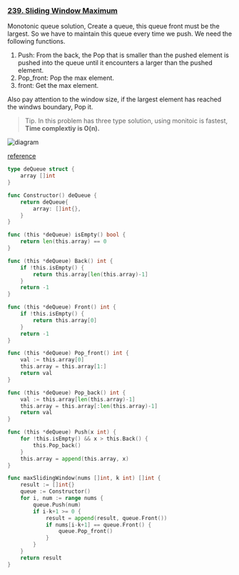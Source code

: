 ### [239. Sliding Window Maximum]

Monotonic queue solution, Create a queue, this queue front must be the largest. 
So we have to maintain this queue every time we push. We need the following functions.

1. Push: From the back, the Pop that is smaller than the pushed element is pushed into the queue until it encounters a larger than the pushed element.
2. Pop_front: Pop the max element.
3. front: Get the max element. 

Also pay attention to the window size, if the largest element has reached the windws boundary, Pop it.

>Tip. In this problem has three type solution, using monitoic is fastest, **Time complextiy is O(n).**

![diagram]

[reference]

```go
type deQueue struct {
	array []int
}

func Constructor() deQueue {
	return deQueue{
		array: []int{},
	}
}

func (this *deQueue) isEmpty() bool {
	return len(this.array) == 0
}

func (this *deQueue) Back() int {
	if !this.isEmpty() {
		return this.array[len(this.array)-1]
	}
	return -1
}

func (this *deQueue) Front() int {
	if !this.isEmpty() {
		return this.array[0]
	}
	return -1
}

func (this *deQueue) Pop_front() int {
	val := this.array[0]
	this.array = this.array[1:]
	return val
}

func (this *deQueue) Pop_back() int {
	val := this.array[len(this.array)-1]
	this.array = this.array[:len(this.array)-1]
	return val
}

func (this *deQueue) Push(x int) {
	for !this.isEmpty() && x > this.Back() {
		this.Pop_back()
	}
	this.array = append(this.array, x)
}

func maxSlidingWindow(nums []int, k int) []int {
	result := []int{}
	queue := Constructor()
	for i, num := range nums {
		queue.Push(num)
		if i-k+1 >= 0 {
			result = append(result, queue.Front())
			if nums[i-k+1] == queue.Front() {
				queue.Pop_front()
			}
		}
	}
	return result
}
```

[239. Sliding Window Maximum]: https://leetcode.com/problems/sliding-window-maximum/
[reference]: https://zxi.mytechroad.com/blog/heap/leetcode-239-sliding-window-maximum/
[diagram]: https://zxi.mytechroad.com/blog/wp-content/uploads/2018/01/239-ep159-2.png